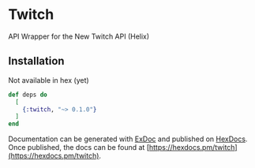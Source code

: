 # Twitch

API Wrapper for the New Twitch API (Helix)

## Installation

Not available in hex (yet)

```elixir
def deps do
  [
    {:twitch, "~> 0.1.0"}
  ]
end
```

Documentation can be generated with [ExDoc](https://github.com/elixir-lang/ex_doc)
and published on [HexDocs](https://hexdocs.pm). Once published, the docs can
be found at [https://hexdocs.pm/twitch](https://hexdocs.pm/twitch).

